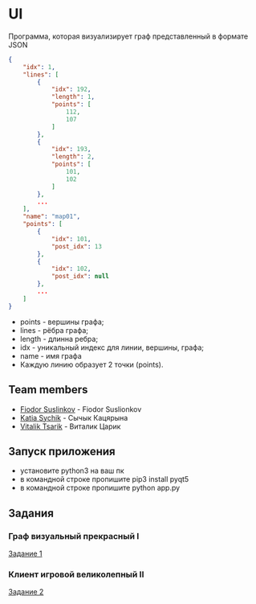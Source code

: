# UI

Программа, которая визуализирует граф представленный в формате JSON
```json
{
    "idx": 1,
    "lines": [
        {
            "idx": 192,
            "length": 1,
            "points": [
                112,
                107
            ]
        },
        {
            "idx": 193,
            "length": 2,
            "points": [
                101,
                102
            ]
        },
        ...
    ],
    "name": "map01",
    "points": [
        {
            "idx": 101,
            "post_idx": 13
        },
        {
            "idx": 102,
            "post_idx": null
        },
        ...
    ]
}
```
* points - вершины графа;
* lines - рёбра графа;
* length - длинна ребра;
* idx - уникальный индекс для линии, вершины, графа;
* name - имя графа
* Каждую линию образует 2 точки (points).

## Team members
* [Fiodor Suslinkov](https://github.com/FiodorSuslionkov) - Fiodor Suslionkov 
* [Katia Sychik](https://github.com/KatiaSychik) - Сычык Кацярына
* [Vitalik Tsarik](https://github.com/VitalikTsarik) - Виталик Царик

## Запуск приложения
* установите python3 на ваш пк
* в командной строке пропишите pip3 install pyqt5
* в командной строке пропишите python app.py

## Задания
### Граф визуальный прекрасный I
[Задание 1](tasks/task_1.md)

### Клиент игровой великолепный II
[Задание 2](tasks/task_2.md)
